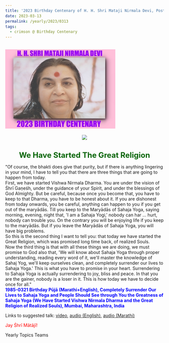```yaml
---
title: '2023 Birthday Centenary of H. H. Shri Mataji Nirmala Devi, Post 9'
date: 2023-03-13
permalink: /yearly/2023/0313
tags:
  - crimson @ Birthday Centenary
---
```


<br>
<div style="text-align: left"><img src="/images/100Years.jpg" width="350" /></div><br>

<div style="text-align: center"><img src="/images/image1130_Balwant_Kumbhojkar_Collection.jpg" /></div>

<br>
<p style="color:DarkGreen; text-align:center">
<font size="+2"><b>We Have Started The Great Religion</b><br></font>
</p>

<p>
"Of course, the bhakti does give that purity, but if there is anything lingering in your mind, I have to tell you that there are three things that are going to happen from today.<br>
First, we have started Vishwa Nirmala Dharma. You are under the vision of Śhrī Gaṇeśh, under the guidance of your Spirit, and under the blessings of God Almighty. But be careful, because once you become that, you have to keep to that Dharma, you have to be honest about it. If you are dishonest from today onwards, you be careful, anything can happen to you if you get out of the maryādās. Till you keep to the Maryādās of Sahaja Yoga, saying morning, evening, night that, 'I am a Sahaja Yogi,' nobody can har ... hurt, nobody can trouble you. On the contrary you will be enjoying life if you keep to the maryādās. But if you leave the Maryādās of Sahaja Yoga, you will have big problems.<br>
So this is the second thing I want to tell you: that today we have started the Great Religion, which was promised long time back, of realized Souls.<br>
Now the third thing is that with all these things we are doing, we must promise to God also that, 'We will know about Sahaja Yoga through proper understanding, reading every word of it, we'll master the knowledge of Sahaj Yog, we'll keep ourselves clean, and completely surrender our lives to Sahaja Yoga.' This is what you have to promise in your heart. Surrendering to Sahaja Yoga is actually surrendering to joy, bliss and peace. In that you are the gainer, nobody is a loser in it. This is how today we have to decide once for all."<br>
<font color="blue"><b>1985-0321 Birthday Pūjā (Marathi+English), Completely Surrender Our Lives to Sahaja Yoga and People Should See through You the Greatness of Sahaja Yoga (We Have Started Vishwa Nirmala Dharma and the Great Religion of Realized Souls), Mumbai, Maharashtra, India</b></font><br>
</p>

Links to suggested talk: <a href="https://vimeo.com/427340882"> video</a>, <a href="https://soundcloud.com/nirmala-vidya-portal/1985-0321-birthday-puja-talk-2"> audio (English)</a>, <a href="https://soundcloud.com/nirmala-vidya-portal/1985-0321-birthday-puja-talk-1"> audio (Marathi)</a><br>

<p style="color:red;">Jay Śhrī Mātājī!<br></p>

<p>Yearly Topics Teams</p>
